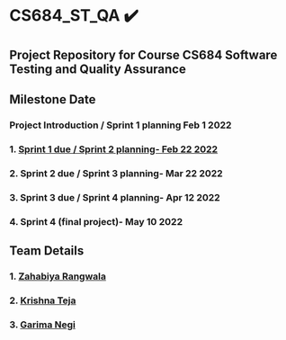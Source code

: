 # CS684_ST_QA ✔️
## Project Repository for Course CS684 Software Testing and Quality Assurance
## Milestone	Date 
### Project Introduction / Sprint 1 planning	Feb 1 2022
### 1. [Sprint 1 due / Sprint 2 planning- Feb 22 2022](https://github.com/Kcode17/CS684_ST_QA)
### 2. Sprint 2 due / Sprint 3 planning- Mar 22 2022
### 3. Sprint 3 due / Sprint 4 planning- Apr 12 2022
### 4. Sprint 4 (final project)- May 10 2022
## Team Details
### 1. [Zahabiya Rangwala](https://www.linkedin.com/in/zahabiyar/)
### 2. [Krishna Teja](https://www.linkedin.com/in/krishna-teja-oguri/)
### 3. [Garima Negi](https://www.linkedin.com/in/garimanegi88/)
